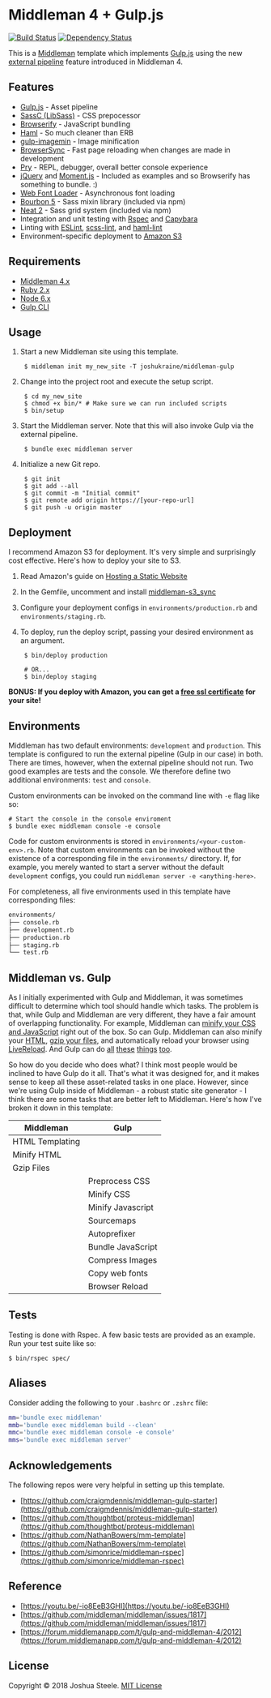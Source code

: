 Middleman 4 + Gulp.js
=====================

[![Build Status][travis-svg]][travis] [![Dependency Status][gemnasium-svg]][gemnasium]

This is a [Middleman][middleman] template which implements [Gulp.js][gulp] using the new [external pipeline][external-pipeline] feature introduced in Middleman 4.

Features
--------

- [Gulp.js][gulp] - Asset pipeline
- [SassC (LibSass)][sass] - CSS prepocessor
- [Browserify][browserify] - JavaScript bundling
- [Haml][haml] - So much cleaner than ERB
- [gulp-imagemin][imagemin] - Image minification
- [BrowserSync][bsync] - Fast page reloading when changes are made in development
- [Pry][pry] - REPL, debugger, overall better console experience
- [jQuery][jquery] and [Moment.js][moment] - Included as examples and so Browserify has something to bundle. :)
- [Web Font Loader][wfloader] - Asynchronous font loading
- [Bourbon 5][bourbon] - Sass mixin library (included via npm)
- [Neat 2][neat] - Sass grid system (included via npm)
- Integration and unit testing with [Rspec][rspec] and [Capybara][capybara]
- Linting with [ESLint][eslint], [scss-lint][scss-lint], and [haml-lint][haml-lint]
- Environment-specific deployment to [Amazon S3][amazon-s3]

Requirements
------------

* [Middleman 4.x][middleman-docs]
* [Ruby 2.x][rbenv]
* [Node 6.x][nvm]
* [Gulp CLI][gulp-cli]

Usage
-----

1. Start a new Middleman site using this template.

        $ middleman init my_new_site -T joshukraine/middleman-gulp

2. Change into the project root and execute the setup script.

        $ cd my_new_site
        $ chmod +x bin/* # Make sure we can run included scripts
        $ bin/setup

3. Start the Middleman server. Note that this will also invoke Gulp via the external pipeline.

        $ bundle exec middleman server

4. Initialize a new Git repo.

        $ git init
        $ git add --all
        $ git commit -m "Initial commit"
        $ git remote add origin https://[your-repo-url]
        $ git push -u origin master

Deployment
----------

I recommend Amazon S3 for deployment. It's very simple and surprisingly cost effective. Here's how to deploy your site to S3.

1. Read Amazon's guide on [Hosting a Static Website][aws-s3-deployment]

2. In the Gemfile, uncomment and install [middleman-s3_sync][s3-sync]

3. Configure your deployment configs in `environments/production.rb` and `environments/staging.rb`.

4. To deploy, run the deploy script, passing your desired environment as an argument.

        $ bin/deploy production

        # OR...
        $ bin/deploy staging

**BONUS: If you deploy with Amazon, you can get a [free ssl certificate][aws-cert-manager] for your site!**

Environments
------------

Middleman has two default environments: `development` and `production`. This template is configured to run the external pipeline (Gulp in our case) in both. There are times, however, when the external pipeline should not run. Two good examples are tests and the console. We therefore define two additional environments: `test` and `console`.

Custom environments can be invoked on the command line with `-e` flag like so:

    # Start the console in the console enviroment
    $ bundle exec middleman console -e console

Code for custom environments is stored in `environments/<your-custom-env>.rb`. Note that custom environments can be invoked without the existence of a corresponding file in the `environments/` directory. If, for example, you merely wanted to start a server without the default `development` configs, you could run `middleman server -e <anything-here>`.

For completeness, all five environments used in this template have corresponding files:

```sh
environments/
├── console.rb
├── development.rb
├── production.rb
├── staging.rb
└── test.rb
```

Middleman vs. Gulp
------------------

As I initially experimented with Gulp and Middleman, it was sometimes difficult to determine which tool should handle which tasks. The problem is that, while Gulp and Middleman are very different, they have a fair amount of overlapping functionality. For example, Middleman can [minify your CSS and JavaScript][minify-css-js] right out of the box. So can Gulp. Middleman can also minify your [HTML][minify-html], [gzip your files][gzip], and automatically reload your browser using [LiveReload][livereload]. And Gulp can do [all][gulp-clean-css] [these][gulp-uglify] [things][gulp-htmlmin] [too][gulp-livereload].

So how do you decide who does what? I think most people would be inclined to have Gulp do it all. That's what it was designed for, and it makes sense to keep all these asset-related tasks in one place. However, since we're using Gulp inside of Middleman - a robust static site generator - I think there are some tasks that are better left to Middleman. Here's how I've broken it down in this template:

| Middleman       | Gulp              |
| --------------- | ----------------- |
| HTML Templating |                   |
| Minify HTML     |                   |
| Gzip Files      |                   |
|                 | Preprocess CSS    |
|                 | Minify CSS        |
|                 | Minify Javascript |
|                 | Sourcemaps        |
|                 | Autoprefixer      |
|                 | Bundle JavaScript |
|                 | Compress Images   |
|                 | Copy web fonts    |
|                 | Browser Reload    |

Tests
-----

Testing is done with Rspec. A few basic tests are provided as an example. Run your test suite like so:

    $ bin/rspec spec/

Aliases
-------

Consider adding the following to your `.bashrc` or `.zshrc` file:

```sh
mm='bundle exec middleman'
mmb='bundle exec middleman build --clean'
mmc='bundle exec middleman console -e console'
mms='bundle exec middleman server'
```

Acknowledgements
----------------

The following repos were very helpful in setting up this template.

- [https://github.com/craigmdennis/middleman-gulp-starter](https://github.com/craigmdennis/middleman-gulp-starter)
- [https://github.com/thoughtbot/proteus-middleman](https://github.com/thoughtbot/proteus-middleman)
- [https://github.com/NathanBowers/mm-template](https://github.com/NathanBowers/mm-template)
- [https://github.com/simonrice/middleman-rspec](https://github.com/simonrice/middleman-rspec)

Reference
---------

- [https://youtu.be/-io8EeB3GHI](https://youtu.be/-io8EeB3GHI)
- [https://github.com/middleman/middleman/issues/1817](https://github.com/middleman/middleman/issues/1817)
- [https://forum.middlemanapp.com/t/gulp-and-middleman-4/2012](https://forum.middlemanapp.com/t/gulp-and-middleman-4/2012)

License
-------

Copyright &copy; 2018 Joshua Steele. [MIT License][license]

[travis-svg]: https://travis-ci.org/joshukraine/middleman-gulp.svg?branch=master
[travis]: https://travis-ci.org/joshukraine/middleman-gulp
[gemnasium-svg]: https://gemnasium.com/badges/github.com/joshukraine/middleman-gulp.svg
[gemnasium]: https://gemnasium.com/github.com/joshukraine/middleman-gulp
[middleman]: https://middlemanapp.com/
[middleman-docs]: https://middlemanapp.com/basics/install/
[rbenv]: https://github.com/rbenv/rbenv#readme
[nvm]: https://github.com/creationix/nvm#readme
[gulp-cli]: https://github.com/gulpjs/gulp/blob/master/docs/getting-started.md#getting-started
[gulp]: http://gulpjs.com/
[sass]: https://www.npmjs.com/package/gulp-sass
[browserify]: http://browserify.org/
[haml]: http://haml.info/
[imagemin]:https://www.npmjs.com/package/gulp-imagemin
[bsync]: https://www.browsersync.io/
[pry]: https://github.com/AndrewKvalheim/middleman-pry#readme
[jquery]: http://jquery.com/
[moment]: http://momentjs.com/
[wfloader]: https://www.npmjs.com/package/webfontloader
[rspec]: http://rspec.info/
[capybara]: https://github.com/jnicklas/capybara
[eslint]: https://www.npmjs.com/package/eslint
[scss-lint]: https://github.com/brigade/scss-lint#readme
[haml-lint]: https://github.com/brigade/haml-lint#readme
[bourbon]: http://bourbon.netlify.com/docs/5.0.0/
[neat]: http://neat.bourbon.io/
[bitters]: http://bitters.bourbon.io/
[s3-sync]: https://github.com/fredjean/middleman-s3_sync#readme
[minify-css-js]: https://middlemanapp.com/advanced/file_size_optimization/#compressing-css-and-javascript
[minify-html]: https://middlemanapp.com/advanced/file_size_optimization/#minify-html
[gzip]: https://middlemanapp.com/advanced/file_size_optimization/#gzip-text-files
[livereload]: https://middlemanapp.com/basics/development_cycle/#livereload
[gulp-clean-css]: https://www.npmjs.com/package/gulp-clean-css
[gulp-uglify]: https://www.npmjs.com/package/gulp-uglify
[gulp-htmlmin]:https://www.npmjs.com/package/gulp-htmlmin
[gulp-livereload]: https://www.npmjs.com/package/gulp-livereload
[external-pipeline]: https://middlemanapp.com/advanced/external-pipeline/
[amazon-s3]: https://aws.amazon.com/s3/
[aws-s3-deployment]: http://docs.aws.amazon.com/AmazonS3/latest/dev/WebsiteHosting.html
[aws-cert-manager]: https://aws.amazon.com/blogs/aws/new-aws-certificate-manager-deploy-ssltls-based-apps-on-aws/
[license]: https://github.com/joshukraine/middleman-gulp/blob/master/LICENSE
